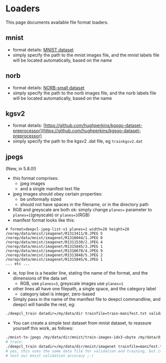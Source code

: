 # Loaders

This page documents available file format loaders.


## mnist

* format details: [MNIST dataset](http://yann.lecun.com/exdb/mnist/)
* simply specify the path to the mnist images file, and the mnist labels file will be located automatically, based on the name

## norb

* format details: [NORB-small dataset](http://www.cs.nyu.edu/~ylclab/data/norb-v1.0-small/)
* simply specify the path to the norb images file, and the norb labels file will be located automatically, based on the name

## kgsv2

* format details: [https://github.com/hughperkins/kgsgo-dataset-preprocessor](https://github.com/hughperkins/kgsgo-dataset-preprocessor)
* simply specify the path to the kgsv2 .dat file, eg `trainkgsv2.dat`

## jpegs

(New, in 5.8.0!)

* this format comprises:
  * jpeg images
  * and a single manifest text file
* jpeg images should obey certain properties:
  * be uniformally sized
  * should not have spaces in the filename, or in the directory path
* RGB and greyscale are both ok: simply change `planes=` parameter to `planes=1`(greyscale) or `planes=3`(RGB)
* manifest format looks like this:
```
# format=deepcl-jpeg-list-v1 planes=1 width=28 height=28
/norep/data/mnist/imagenet/R1313411/0.JPEG 5
/norep/data/mnist/imagenet/R1316044/1.JPEG 0
/norep/data/mnist/imagenet/R1311530/2.JPEG 4
/norep/data/mnist/imagenet/R1315845/3.JPEG 1
/norep/data/mnist/imagenet/R1316670/4.JPEG 9
/norep/data/mnist/imagenet/R1313848/5.JPEG 2
/norep/data/mnist/imagenet/R1315845/6.JPEG 1
... etc ...
```
* ie, top line is a header line, stating the name of the format, and the dimensions of the data set
  * RGB, use `planes=3`, greyscale images use `planes=1`
* other lines all have one filepath, a single space, and the category label
  * category label is integer, zero-based
* Simply pass in the name of the manifest file to deepcl commandline, and deepcl will handle the rest, eg:
```bash
./deepcl_train datadir=/my/data/dir trainfile=train-manifest.txt validatefile=validate-manifest.txt
```
* You can create a simple test dataset from mnist dataset, to reassure yourself this work, as follows:
```bash
./mnist-to-jpegs /my/data/dir/mnist/train-images-idx3-ubyte /my/data/dir/mnist/imagenet 1280
# train:
./deepcl_train datadir=/my/data/dir/mnist/imagenet trainfile=manifest.txt validatefile=manifest.txt numtrain=1280 numtest=1280
# yes, this uses the same data file for validation and training, but it's just to show the format works, not to rigorously
# test our mnist validation accuracy ;-)
```


